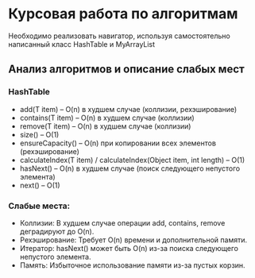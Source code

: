 # Курсовая работа по алгоритмам

Необходимо реализовать навигатор, используя самостоятельно написанный класс HashTable<T> и MyArrayList<T>

## Анализ алгоритмов и описание слабых мест

### HashTable<T>

- add(T item) – O(n) в худшем случае (коллизии, рехэширование)
- contains(T item) – O(n) в худшем случае (коллизии)
- remove(T item) – O(n) в худшем случае (коллизии)
- size() – O(1)
- ensureCapacity() – O(n) при копировании всех элементов (рехэширование)
- calculateIndex(T item) / calculateIndex(Object item, int length) – O(1)
- hasNext() – O(n) в худшем случае (поиск следующего непустого элемента)
- next() – O(1)

### Слабые места:

- Коллизии: В худшем случае операции add, contains, remove деградируют до O(n).
- Рехэширование: Требует O(n) времени и дополнительной памяти.
- Итератор: hasNext() может быть O(n) из-за поиска следующего непустого элемента.
- Память: Избыточное использование памяти из-за пустых корзин.